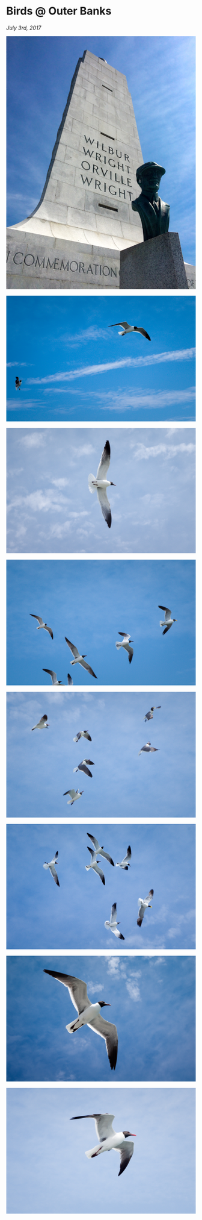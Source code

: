# Birds @ Outer Banks

_July 3rd, 2017_

![](../../../static/images/swan/OuterBanks/IMG_0348.jpg)

![](../../../static/images/swan/OuterBanks/IMGP9686.jpg)

![](../../../static/images/swan/OuterBanks/IMGP9687.jpg)

![](../../../static/images/swan/OuterBanks/IMGP9688.jpg)

![](../../../static/images/swan/OuterBanks/IMGP9689.jpg)

![](../../../static/images/swan/OuterBanks/IMGP9690.jpg)

![](../../../static/images/swan/OuterBanks/IMGP9692.jpg)

![](../../../static/images/swan/OuterBanks/IMGP9698.jpg)



